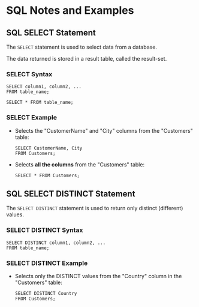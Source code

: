 # **SQL Notes and Examples**

## **SQL SELECT Statement**

The `SELECT` statement is used to select data from a database.

The data returned is stored in a result table, called the result-set.

### **SELECT Syntax**

```
SELECT column1, column2, ... 
FROM table_name;
```
```
SELECT * FROM table_name;
```

### **SELECT Example**

* Selects the "CustomerName" and "City" columns from the "Customers" table:

    ```
    SELECT CustomerName, City
    FROM Customers;
    ```
* Selects **all the columns** from the "Customers" table:
    ```
    SELECT * FROM Customers;
    ```

## **SQL SELECT DISTINCT Statement**

The `SELECT DISTINCT` statement is used to return only distinct (different) values.

### **SELECT DISTINCT Syntax**

```
SELECT DISTINCT column1, column2, ...
FROM table_name;
```

### **SELECT DISTINCT Example**

* Selects only the DISTINCT values from the "Country" column in the "Customers" table:

    ```
    SELECT DISTINCT Country 
    FROM Customers;
    ```